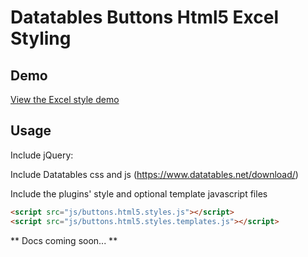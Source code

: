 # Datatables Buttons Html5 Excel Styling

## Demo

[View the Excel style demo](https://www.pauljones.co.nz/github/buttons-html5-styles/examples/simple_table_style.html)

## Usage

Include jQuery:

Include Datatables css and js (https://www.datatables.net/download/)

Include the plugins' style and optional template javascript files

``` html
<script src="js/buttons.html5.styles.js"></script>
<script src="js/buttons.html5.styles.templates.js"></script>
```

** Docs coming soon... **
